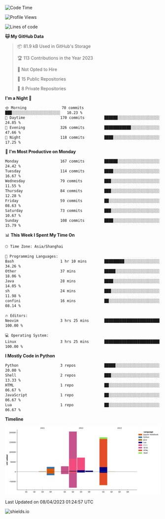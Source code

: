 <!--START_SECTION:waka-->
![Code Time](http://img.shields.io/badge/Code%20Time-242%20hrs%2017%20mins-blue)

![Profile Views](http://img.shields.io/badge/Profile%20Views-3-blue)

![Lines of code](https://img.shields.io/badge/From%20Hello%20World%20I%27ve%20Written-507.2%20thousand%20lines%20of%20code-blue)

**🐱 My GitHub Data** 

> 📦 81.9 kB Used in GitHub's Storage 
 > 
> 🏆 113 Contributions in the Year 2023
 > 
> 🚫 Not Opted to Hire
 > 
> 📜 15 Public Repositories 
 > 
> 🔑 8 Private Repositories 
 > 
**I'm a Night 🦉** 

```text
🌞 Morning                70 commits          ███░░░░░░░░░░░░░░░░░░░░░░   10.23 % 
🌆 Daytime                170 commits         ██████░░░░░░░░░░░░░░░░░░░   24.85 % 
🌃 Evening                326 commits         ████████████░░░░░░░░░░░░░   47.66 % 
🌙 Night                  118 commits         ████░░░░░░░░░░░░░░░░░░░░░   17.25 % 
```
📅 **I'm Most Productive on Monday** 

```text
Monday                   167 commits         ██████░░░░░░░░░░░░░░░░░░░   24.42 % 
Tuesday                  114 commits         ████░░░░░░░░░░░░░░░░░░░░░   16.67 % 
Wednesday                79 commits          ███░░░░░░░░░░░░░░░░░░░░░░   11.55 % 
Thursday                 84 commits          ███░░░░░░░░░░░░░░░░░░░░░░   12.28 % 
Friday                   59 commits          ██░░░░░░░░░░░░░░░░░░░░░░░   08.63 % 
Saturday                 73 commits          ███░░░░░░░░░░░░░░░░░░░░░░   10.67 % 
Sunday                   108 commits         ████░░░░░░░░░░░░░░░░░░░░░   15.79 % 
```


📊 **This Week I Spent My Time On** 

```text
🕑︎ Time Zone: Asia/Shanghai

💬 Programming Languages: 
Bash                     1 hr 10 mins        █████████░░░░░░░░░░░░░░░░   34.26 % 
Other                    37 mins             █████░░░░░░░░░░░░░░░░░░░░   18.06 % 
Java                     28 mins             ████░░░░░░░░░░░░░░░░░░░░░   14.05 % 
sh                       24 mins             ███░░░░░░░░░░░░░░░░░░░░░░   11.98 % 
confini                  16 mins             ██░░░░░░░░░░░░░░░░░░░░░░░   08.14 % 

🔥 Editors: 
Neovim                   3 hrs 25 mins       █████████████████████████   100.00 % 

💻 Operating System: 
Linux                    3 hrs 25 mins       █████████████████████████   100.00 % 
```

**I Mostly Code in Python** 

```text
Python                   3 repos             █████░░░░░░░░░░░░░░░░░░░░   20.00 % 
Shell                    2 repos             ███░░░░░░░░░░░░░░░░░░░░░░   13.33 % 
HTML                     1 repo              ██░░░░░░░░░░░░░░░░░░░░░░░   06.67 % 
JavaScript               1 repo              ██░░░░░░░░░░░░░░░░░░░░░░░   06.67 % 
Lua                      1 repo              ██░░░░░░░░░░░░░░░░░░░░░░░   06.67 % 
```



**Timeline**

![Lines of Code chart](https://raw.githubusercontent.com/kopp4/kopp4/main/assets/bar_graph.png)


 Last Updated on 08/04/2023 01:24:57 UTC
<!--END_SECTION:waka-->
![shields.io](https://img.shields.io/github/commit-activity/w/kopp4/kopp4?color=g&label=abusing%20bot&style=flat-square)
